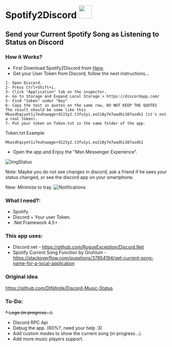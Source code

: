
# Spotify2Discord <img src="https://i.imgur.com/noMinQN.png" width="40"> 
## Send your Current Spotify Song as Listening to Status on Discord

### How it Works?
- First Download Spotify2Discord from [Here](https://github.com/SonryP/Spotify2Discord/releases).
- Get your User Token from Discord, follow the next instructions...
```
1- Open Discord. 
2- Press Ctrl+Shift+i.
3- Click "Application" tab on the inspector.
4- Go to Storage and Expand Local Storage > https://discordapp.com/
5- Find "token" under "Key"
6- Copy the text in quotes on the same row, DO NOT KEEP THE QUOTES                                 
The result should be some like this Mkasdhqiyet1i7euhuwqgerd123y2.t3fu1yi.eo218y7e7wadhi387asdk1 (it's not a real token).
7- Put your token on Token.txt in the same folder of the app.
```
Token.txt Example
```
Mkasdhqiyet1i7euhuwqgerd123y2.t3fu1yi.eo218y7e7wadhi387asdk1
```
- Open the app and Enjoy the "Msn Messenger Experience".

![ImgStatus](https://i.imgur.com/6DkRfdM.png)

Note: Maybe you do not see changes in discord, ask a friend if he sees your status changed, or see the discord app on your smartphone.

New: Minimize to tray.
![Notifications](https://i.imgur.com/SuwlNPM.png)

### What I need?:
* Spotify.
* Discord + Your user Token.
* .Net Framework 4.5+.

### This app uses:
* Discord.net - https://github.com/RogueException/Discord.Net
* Spotify Current Song Function by Gruhlum - https://stackoverflow.com/questions/37854194/get-current-song-name-for-a-local-application

### Original idea
https://github.com/DiNitride/Discord-Music-Status

### To-Do:
~~* Logo (in progress...).~~
* Discord RPC Api
* Debug the app. (60%?, need your help :3)
* Add custom modes to show the current song (in progress...).
* Add more music players support.
